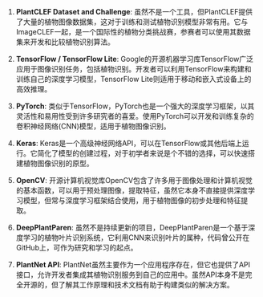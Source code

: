 1. **PlantCLEF Dataset and Challenge**: 虽然不是一个工具，但PlantCLEF提供了大量的植物图像数据集，这对于训练和测试植物识别模型非常有用。它与ImageCLEF一起，是一个国际性的植物分类挑战赛，参赛者可以使用其数据集来开发和比较植物识别算法。

2. **TensorFlow / TensorFlow Lite**: Google的开源机器学习库TensorFlow广泛应用于图像识别任务，包括植物识别。开发者可以利用TensorFlow来构建和训练自己的深度学习模型，TensorFlow Lite则适用于移动和嵌入式设备上的高效推理。

3. **PyTorch**: 类似于TensorFlow，PyTorch也是一个强大的深度学习框架，以其灵活性和易用性受到许多研究者的喜爱。使用PyTorch可以开发和训练复杂的卷积神经网络(CNN)模型，适用于植物图像识别。

4. **Keras**: Keras是一个高级神经网络API，可以在TensorFlow或其他后端上运行。它简化了模型的创建过程，对于初学者来说是个不错的选择，可以快速搭建植物图像识别的原型。

5. **OpenCV**: 开源计算机视觉库OpenCV包含了许多用于图像处理和计算机视觉的基本函数，可以用于预处理图像，提取特征，虽然它本身不直接提供深度学习模型，但常与深度学习框架结合使用，用于植物图像的初步处理和特征提取。

6. **DeepPlantParen**: 虽然不是持续更新的项目，DeepPlantParen是一个基于深度学习的植物叶片识别系统，它利用CNN来识别叶片的属种，代码曾公开在GitHub上，可作为研究和学习的起点。

7. **PlantNet API**: PlantNet虽然主要作为一个应用程序存在，但它也提供了API接口，允许开发者集成其植物识别服务到自己的应用中。虽然API本身不是完全开源的，但了解其工作原理和技术文档有助于构建类似的解决方案。